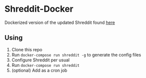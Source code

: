# Shreddit-Docker

Dockerized version of the updated Shreddit found [here](https://github.com/pythonInRelay/Shreddit)

## Using

1. Clone this repo
2. Run `docker-compose run shreddit -g` to generate the config files
3. Configure Shreddit per usual
4. Run `docker-compose run shreddit`
5. (optional) Add as a cron job
